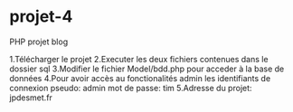 # projet-4
PHP projet blog

1.Télécharger le projet
2.Executer les deux fichiers contenues dans le dossier sql
3.Modifier le fichier Model/bdd.php pour acceder à la base de données
4.Pour avoir accès au fonctionalités admin les identifiants de connexion pseudo: admin mot de passe: tim
5.Adresse du projet: jpdesmet.fr 